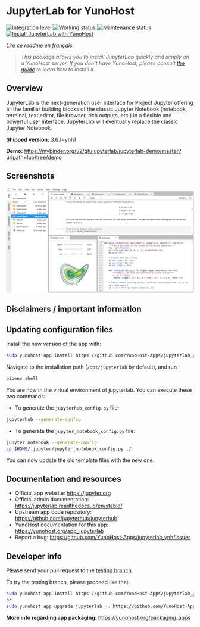 <!--
N.B.: This README was automatically generated by https://github.com/YunoHost/apps/tree/master/tools/README-generator
It shall NOT be edited by hand.
-->

# JupyterLab for YunoHost

[![Integration level](https://dash.yunohost.org/integration/jupyterlab.svg)](https://dash.yunohost.org/appci/app/jupyterlab) ![Working status](https://ci-apps.yunohost.org/ci/badges/jupyterlab.status.svg) ![Maintenance status](https://ci-apps.yunohost.org/ci/badges/jupyterlab.maintain.svg)
[![Install JupyterLab with YunoHost](https://install-app.yunohost.org/install-with-yunohost.svg)](https://install-app.yunohost.org/?app=jupyterlab)

*[Lire ce readme en français.](./README_fr.md)*

> *This package allows you to install JupyterLab quickly and simply on a YunoHost server.
If you don't have YunoHost, please consult [the guide](https://yunohost.org/#/install) to learn how to install it.*

## Overview

JupyterLab is the next-generation user interface for Project Jupyter offering all the familiar building blocks of the classic Jupyter Notebook (notebook, terminal, text editor, file browser, rich outputs, etc.) in a flexible and powerful user interface. JupyterLab will eventually replace the classic Jupyter Notebook.


**Shipped version:** 3.6.1~ynh1

**Demo:** https://mybinder.org/v2/gh/jupyterlab/jupyterlab-demo/master?urlpath=lab/tree/demo

## Screenshots

![Screenshot of JupyterLab](./doc/screenshots/jupyterlab.png)

## Disclaimers / important information

## Updating configuration files

Install the new version of the app with:

```bash
sudo yunohost app install https://github.com/YunoHost-Apps/jupyterlab_ynh/tree/testing  
```

Navigate to the installation path (`/opt/jupyterlab` by default), and run :

```bash
pipenv shell
```

You are now in the virtual environment of jupyterlab. You can execute these two commands:

- To generate the `jupyterhub_config.py` file:

```bash
jupyterhub --generate-config
```

- To generate the `jupyter_notebook_config.py` file:

```bash
jupyter notebook --generate-config
cp $HOME/.jupyter/jupyter_notebook_config.py ./
```

You can now update the old template files with the new one.

## Documentation and resources

* Official app website: <https://jupyter.org>
* Official admin documentation: <https://jupyterlab.readthedocs.io/en/stable/>
* Upstream app code repository: <https://github.com/jupyterhub/jupyterhub>
* YunoHost documentation for this app: <https://yunohost.org/app_jupyterlab>
* Report a bug: <https://github.com/YunoHost-Apps/jupyterlab_ynh/issues>

## Developer info

Please send your pull request to the [testing branch](https://github.com/YunoHost-Apps/jupyterlab_ynh/tree/testing).

To try the testing branch, please proceed like that.

``` bash
sudo yunohost app install https://github.com/YunoHost-Apps/jupyterlab_ynh/tree/testing --debug
or
sudo yunohost app upgrade jupyterlab -u https://github.com/YunoHost-Apps/jupyterlab_ynh/tree/testing --debug
```

**More info regarding app packaging:** <https://yunohost.org/packaging_apps>

